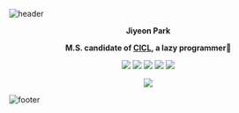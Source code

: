 ![header](https://capsule-render.vercel.app/api?type=wave&color=F7CAC9&height=100&section=header&text=Hello_World!&fontColor=424040&fontSize=20)    

<p align = "center"><b>Jiyeon Park</b></p>
<p align = "center"><b>M.S. candidate of <a href="http://cctl.jnu.ac.kr">CICL</a>, a lazy programmer🐾</b></p>
<p align = "center"><img src="https://img.shields.io/badge/c%20-%2300599C.svg?&style=for-the-badge&logo=c&logoColor=white"/> <img src="https://img.shields.io/badge/c++%20-%2300599C.svg?&style=for-the-badge&logo=c%2B%2B&ogoColor=white"/> <img src="https://img.shields.io/badge/python%20-%2314354C.svg?&style=for-the-badge&logo=python&logoColor=white"/> <img src="https://img.shields.io/badge/swift-%23FA7343.svg?&style=for-the-badge&logo=swift&logoColor=white"/> <img src="https://img.shields.io/badge/r-%23276DC3.svg?&style=for-the-badge&logo=r&logoColor=white"/></p>

<p align = "center"><img align="center" src="https://github-readme-stats.vercel.app/api/top-langs/?username=PParkJy&layout=compact&theme=gruvbox&repo=github-readme-stats" /></p>

![footer](https://capsule-render.vercel.app/api?type=wave&color=92A8D1&height=100&section=footer)  








